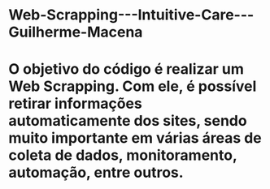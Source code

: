 # Web-Scrapping---Intuitive-Care---Guilherme-Macena

# O objetivo do código é realizar um Web Scrapping. Com ele, é possível retirar informações automaticamente dos sites, sendo muito importante em várias áreas de coleta de dados, monitoramento, automação, entre outros. 

